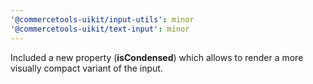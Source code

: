 ```yaml
---
'@commercetools-uikit/input-utils': minor
'@commercetools-uikit/text-input': minor
---
```


Included a new property (**isCondensed**) which allows to render a more visually compact variant of the input.

